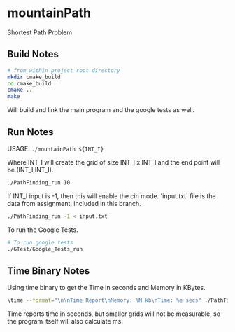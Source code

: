 # mountainPath
Shortest Path Problem

## Build Notes
```bash
# from within project root directory
mkdir cmake_build
cd cmake_build
cmake ..
make
```

Will build and link the main program and the google tests as well.

## Run Notes

USAGE: `./mountainPath ${INT_I}` 

Where INT_I will create the grid of size INT_I x INT_I and the end point will be (INT_I,INT_I).

```bash
./PathFinding_run 10
```

If INT_I input is -1, then this will enable the cin mode.
'input.txt' file is the data from assignment, included in this branch.
```bash
./PathFinding_run -1 < input.txt
```

To run the Google Tests.
```bash
# To run google tests
./GTest/Google_Tests_run
```

## Time Binary Notes

Using time binary to get the Time in seconds and Memory in KBytes.

```bash
\time --format="\n\nTime Report\nMemory: %M kb\nTime: %e secs" ./PathFinding_run 10
```

Time reports time in seconds, but smaller grids will not be measurable, so the program itself will also calculate ms.